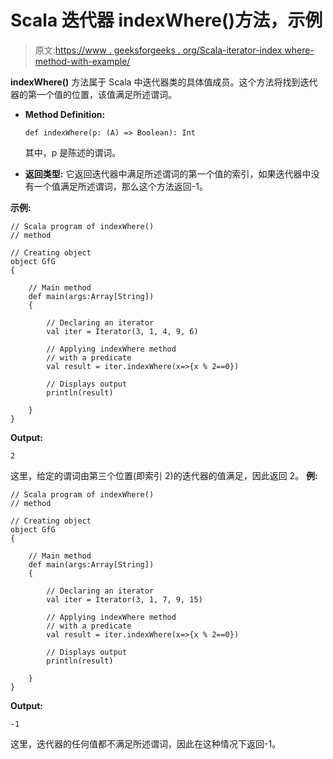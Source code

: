 # Scala 迭代器 indexWhere()方法，示例

> 原文:[https://www . geeksforgeeks . org/Scala-iterator-index where-method-with-example/](https://www.geeksforgeeks.org/scala-iterator-indexwhere-method-with-example/)

**indexWhere()** 方法属于 Scala 中迭代器类的具体值成员。这个方法将找到迭代器的第一个值的位置，该值满足所述谓词。

*   **Method Definition:**

    ```
    def indexWhere(p: (A) => Boolean): Int

    ```

    其中，p 是陈述的谓词。

*   **返回类型:**
    它返回迭代器中满足所述谓词的第一个值的索引，如果迭代器中没有一个值满足所述谓词，那么这个方法返回-1。

**示例:**

```
// Scala program of indexWhere()
// method

// Creating object
object GfG
{ 

    // Main method
    def main(args:Array[String])
    {

        // Declaring an iterator
        val iter = Iterator(3, 1, 4, 9, 6)

        // Applying indexWhere method
        // with a predicate
        val result = iter.indexWhere(x=>{x % 2==0})

        // Displays output
        println(result)

    }
} 
```

**Output:**

```
2

```

这里，给定的谓词由第三个位置(即索引 2)的迭代器的值满足，因此返回 2。
**例:**

```
// Scala program of indexWhere()
// method

// Creating object
object GfG
{ 

    // Main method
    def main(args:Array[String])
    {

        // Declaring an iterator
        val iter = Iterator(3, 1, 7, 9, 15)

        // Applying indexWhere method
        // with a predicate
        val result = iter.indexWhere(x=>{x % 2==0})

        // Displays output
        println(result)

    }
}     
```

**Output:**

```
-1

```

这里，迭代器的任何值都不满足所述谓词，因此在这种情况下返回-1。